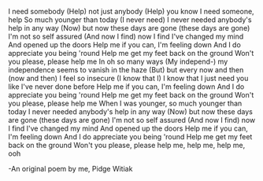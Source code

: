 I need somebody
(Help) not just anybody
(Help) you know I need someone, help
So much younger than today
(I never need) I never needed anybody's help in any way
(Now) but now these days are gone (these days are gone)
I'm not so self assured
(And now I find) now I find I've changed my mind
And opened up the doors
Help me if you can, I'm feeling down
And I do appreciate you being 'round
Help me get my feet back on the ground
Won't you please, please help me
In oh so many ways
(My independ-) my independence seems to vanish in the haze
(But) but every now and then (now and then)
I feel so insecure
(I know that I) I know that I just need you like
I've never done before
Help me if you can, I'm feeling down
And I do appreciate you being 'round
Help me get my feet back on the ground
Won't you please, please help me
When I was younger, so much younger than today
I never needed anybody's help in any way
(Now) but now these days are gone (these days are gone)
I'm not so self assured
(And now I find) now I find I've changed my mind
And opened up the doors
Help me if you can, I'm feeling down
And I do appreciate you being 'round
Help me get my feet back on the ground
Won't you please, please help me, help me, help me, ooh


-An original poem by me, Pidge Witiak
